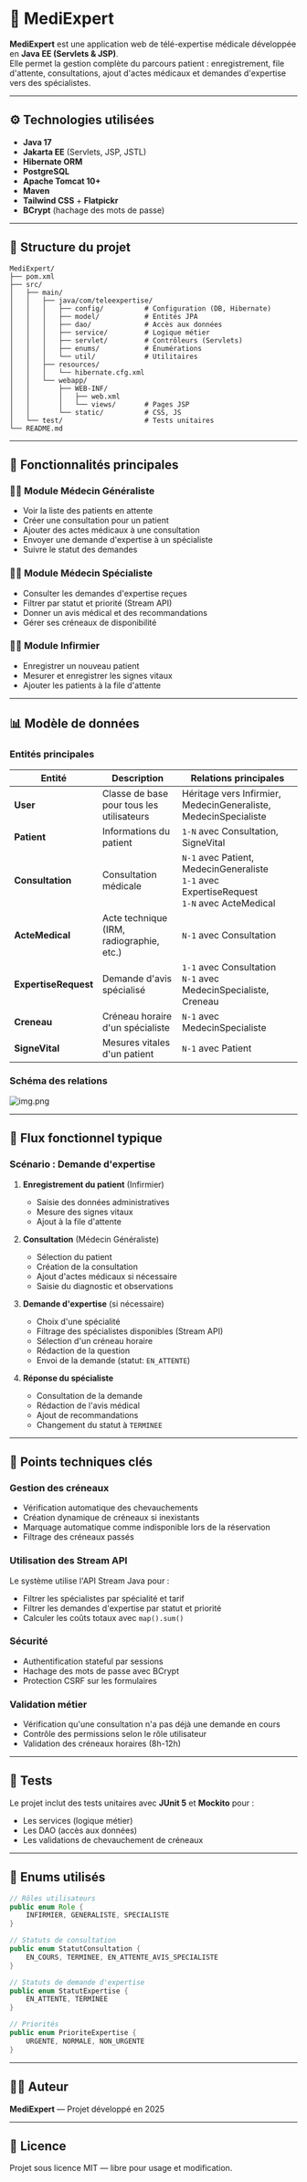 # 🏥 MediExpert

**MediExpert** est une application web de télé-expertise médicale développée en **Java EE (Servlets & JSP)**.  
Elle permet la gestion complète du parcours patient : enregistrement, file d'attente, consultations, ajout d'actes médicaux et demandes d'expertise vers des spécialistes.

---

## ⚙️ Technologies utilisées

- **Java 17**
- **Jakarta EE** (Servlets, JSP, JSTL)
- **Hibernate ORM**
- **PostgreSQL**
- **Apache Tomcat 10+**
- **Maven**
- **Tailwind CSS** + **Flatpickr**
- **BCrypt** (hachage des mots de passe)

---

## 📁 Structure du projet
```
MediExpert/
├── pom.xml
├── src/
│   ├── main/
│   │   ├── java/com/teleexpertise/
│   │   │   ├── config/          # Configuration (DB, Hibernate)
│   │   │   ├── model/           # Entités JPA
│   │   │   ├── dao/             # Accès aux données
│   │   │   ├── service/         # Logique métier
│   │   │   ├── servlet/         # Contrôleurs (Servlets)
│   │   │   ├── enums/           # Énumérations
│   │   │   └── util/            # Utilitaires
│   │   ├── resources/
│   │   │   └── hibernate.cfg.xml
│   │   └── webapp/
│   │       ├── WEB-INF/
│   │       │   ├── web.xml
│   │       │   └── views/       # Pages JSP
│   │       └── static/          # CSS, JS
│   └── test/                    # Tests unitaires
└── README.md
```

---

## 🧩 Fonctionnalités principales

### 👨‍⚕️ Module Médecin Généraliste
- Voir la liste des patients en attente
- Créer une consultation pour un patient
- Ajouter des actes médicaux à une consultation
- Envoyer une demande d'expertise à un spécialiste
- Suivre le statut des demandes

### 👨‍🔬 Module Médecin Spécialiste
- Consulter les demandes d'expertise reçues
- Filtrer par statut et priorité (Stream API)
- Donner un avis médical et des recommandations
- Gérer ses créneaux de disponibilité

### 👩‍⚕️ Module Infirmier
- Enregistrer un nouveau patient
- Mesurer et enregistrer les signes vitaux
- Ajouter les patients à la file d'attente

---

## 📊 Modèle de données

### Entités principales

| Entité | Description | Relations principales |
|--------|-------------|----------------------|
| **User** | Classe de base pour tous les utilisateurs | Héritage vers Infirmier, MedecinGeneraliste, MedecinSpecialiste |
| **Patient** | Informations du patient | `1-N` avec Consultation, SigneVital |
| **Consultation** | Consultation médicale | `N-1` avec Patient, MedecinGeneraliste<br>`1-1` avec ExpertiseRequest<br>`1-N` avec ActeMedical |
| **ActeMedical** | Acte technique (IRM, radiographie, etc.) | `N-1` avec Consultation |
| **ExpertiseRequest** | Demande d'avis spécialisé | `1-1` avec Consultation<br>`N-1` avec MedecinSpecialiste, Creneau |
| **Creneau** | Créneau horaire d'un spécialiste | `N-1` avec MedecinSpecialiste |
| **SigneVital** | Mesures vitales d'un patient | `N-1` avec Patient |

### Schéma des relations

![img.png](img.png)

---

## 🔄 Flux fonctionnel typique

### Scénario : Demande d'expertise

1. **Enregistrement du patient** (Infirmier)
    - Saisie des données administratives
    - Mesure des signes vitaux
    - Ajout à la file d'attente

2. **Consultation** (Médecin Généraliste)
    - Sélection du patient
    - Création de la consultation
    - Ajout d'actes médicaux si nécessaire
    - Saisie du diagnostic et observations

3. **Demande d'expertise** (si nécessaire)
    - Choix d'une spécialité
    - Filtrage des spécialistes disponibles (Stream API)
    - Sélection d'un créneau horaire
    - Rédaction de la question
    - Envoi de la demande (statut: `EN_ATTENTE`)

4. **Réponse du spécialiste**
    - Consultation de la demande
    - Rédaction de l'avis médical
    - Ajout de recommandations
    - Changement du statut à `TERMINEE`

---

## 🧠 Points techniques clés

### Gestion des créneaux
- Vérification automatique des chevauchements
- Création dynamique de créneaux si inexistants
- Marquage automatique comme indisponible lors de la réservation
- Filtrage des créneaux passés

### Utilisation des Stream API
Le système utilise l'API Stream Java pour :
- Filtrer les spécialistes par spécialité et tarif
- Filtrer les demandes d'expertise par statut et priorité
- Calculer les coûts totaux avec `map().sum()`

### Sécurité
- Authentification stateful par sessions
- Hachage des mots de passe avec BCrypt
- Protection CSRF sur les formulaires

### Validation métier
- Vérification qu'une consultation n'a pas déjà une demande en cours
- Contrôle des permissions selon le rôle utilisateur
- Validation des créneaux horaires (8h-12h)

---

## 🧪 Tests

Le projet inclut des tests unitaires avec **JUnit 5** et **Mockito** pour :
- Les services (logique métier)
- Les DAO (accès aux données)
- Les validations de chevauchement de créneaux

---

## 📝 Enums utilisés
```java
// Rôles utilisateurs
public enum Role {
    INFIRMIER, GENERALISTE, SPECIALISTE
}

// Statuts de consultation
public enum StatutConsultation {
    EN_COURS, TERMINEE, EN_ATTENTE_AVIS_SPECIALISTE
}

// Statuts de demande d'expertise
public enum StatutExpertise {
    EN_ATTENTE, TERMINEE
}

// Priorités
public enum PrioriteExpertise {
    URGENTE, NORMALE, NON_URGENTE
}
```

---

## 👨‍💻 Auteur

**MediExpert** — Projet développé en 2025

---

## 📝 Licence

Projet sous licence MIT — libre pour usage et modification.